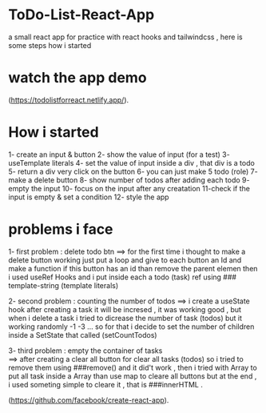 # ToDo-List-React-App
a small react app for practice with react hooks and tailwindcss ,
here is some steps how i started 

# watch the app demo 
(https://todolistforreact.netlify.app/).




# How i started 
  1- create an input & button
  2- show the value of input (for a test)
  3- useTemplate literals 
  4- set the value of input inside a div , that div is a todo 
  5- return a div very click on  the button 
  6- you can just make 5 todo (role)
  7- make a delete button 
  8- show number of todos after adding each todo 
  9- empty the input 
  10- focus on the input after any creatation
  11-check if the input is empty & set a condition
  12- style the app


# problems i face

  1- first problem : delete todo btn 
    ==> for the first time i thought to make a delete button working just put a loop and give
    to each button an Id and make a function if this button has an id than remove the parent elemen
    then i used useRef Hooks and i put inside each a todo (task) ref using ### template-string (template literals)


  2- second problem : counting the number of todos
    ==> i create a useState hook after creating a task it will be incresed , it was working good , but 
    when i delete a task i tried to dicrease the number of task (todos) but it working randomly -1 -3 ... 
    so for that i decide to set the number of children inside a SetState that called (setCountTodos) 

  3- third problem : empty the container of tasks  
    ==> after creating a clear all button for clear all tasks (todos) so i tried to remove them using ###remove() 
    and it did't work , then i tried with Array to put all task inside a Array than use map to cleare all buttons 
    but at the end , i used someting simple to cleare it , that is ###innerHTML .

(https://github.com/facebook/create-react-app).


